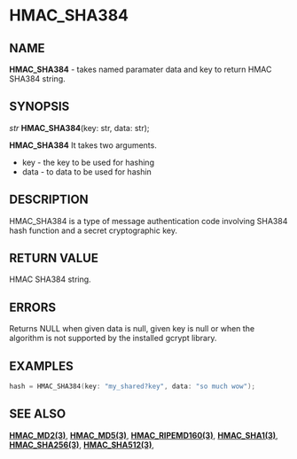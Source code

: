 # HMAC_SHA384

## NAME

**HMAC_SHA384** - takes named paramater data and key to return HMAC SHA384 string.
## SYNOPSIS

*str* **HMAC_SHA384**(key: str, data: str);

**HMAC_SHA384** It takes two arguments.

- key - the key to be used for hashing
- data - to data to be used for hashin

## DESCRIPTION

HMAC_SHA384 is a type of message authentication code involving SHA384 hash function and a secret cryptographic key.


## RETURN VALUE

HMAC SHA384 string.

## ERRORS

Returns NULL when given data is null, given key is null or when the algorithm is not supported by the installed gcrypt library.

## EXAMPLES

```cpp
hash = HMAC_SHA384(key: "my_shared?key", data: "so much wow");
```

## SEE ALSO

**[HMAC_MD2(3)](HMAC_MD2.md)**,
**[HMAC_MD5(3)](HMAC_MD5.md)**,
**[HMAC_RIPEMD160(3)](HMAC_RIPEMD160.md)**,
**[HMAC_SHA1(3)](HMAC_SHA1.md)**,
**[HMAC_SHA256(3)](HMAC_SHA256.md)**,
**[HMAC_SHA512(3)](HMAC_SHA512.md)**,
